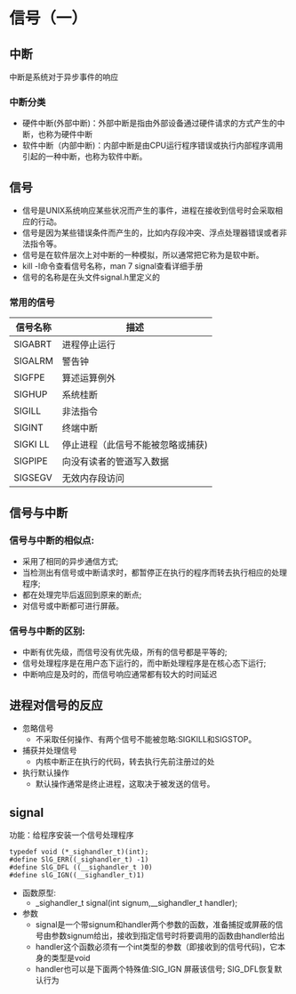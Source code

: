 # 信号（一）

## 中断

中断是系统对于异步事件的响应

### 中断分类
- 硬件中断(外部中断)：外部中断是指由外部设备通过硬件请求的方式产生的中断，也称为硬件中断
- 软件中断（内部中断)：内部中断是由CPU运行程序错误或执行内部程序调用引起的一种中断，也称为软件中断。

## 信号
- 信号是UNIX系统响应某些状况而产生的事件，进程在接收到信号时会采取相应的行动。
- 信号是因为某些错误条件而产生的，比如内存段冲突、浮点处理器错误或者非法指令等。
- 信号是在软件层次上对中断的一种模拟，所以通常把它称为是软中断。
- kill -l命令查看信号名称，man 7 signal查看详细手册
- 信号的名称是在头文件signal.h里定义的
### 常用的信号
信号名称|描述
-|-
SIGABRT|进程停止运行
SIGALRM|警告钟
SIGFPE|算述运算例外
SIGHUP|系统桂断
SIGILL|非法指令
SIGINT|终端中断
SIGKI LL|停止进程（此信号不能被忽略或捕获)
SIGPIPE|向没有读者的管道写入数据
SIGSEGV|无效内存段访问


## 信号与中断

### 信号与中断的相似点:
- 采用了相同的异步通信方式;
- 当检测出有信号或中断请求时，都暂停正在执行的程序而转去执行相应的处理程序;
- 都在处理完毕后返回到原来的断点;
- 对信号或中断都可进行屏蔽。
### 信号与中断的区别:
- 中断有优先级，而信号没有优先级，所有的信号都是平等的;
- 信号处理程序是在用户态下运行的，而中断处理程序是在核心态下运行;
- 中断响应是及时的，而信号响应通常都有较大的时间延迟

## 进程对信号的反应

- 忽略信号
  - 不采取任何操作、有两个信号不能被忽略:SIGKILL和SIGSTOP。
- 捕获并处理信号
  - 内核中断正在执行的代码，转去执行先前注册过的处
- 执行默认操作
  - 默认操作通常是终止进程，这取决于被发送的信号。


## signal
功能：给程序安装一个信号处理程序
```
typedef void (*_sighandler_t)(int);
#define SlG_ERR((_sighandler_t) -1)
#define SlG_DFL ((__sighandler_t )0)
#define slG_IGN((__sighandler_t)1)
```
- 函数原型:
  - _sighandler_t signal(int signum,__sighandler_t handler);
- 参数
  - signal是一个带signum和handler两个参数的函数，准备捕捉或屏蔽的信号由参数signum给出，接收到指定信号时将要调用的函数由handler给出
  - handler这个函数必须有一个int类型的参数（即接收到的信号代码)，它本身的类型是void
  - handler也可以是下面两个特殊值:SIG_IGN 屏蔽该信号; SIG_DFL恢复默认行为
